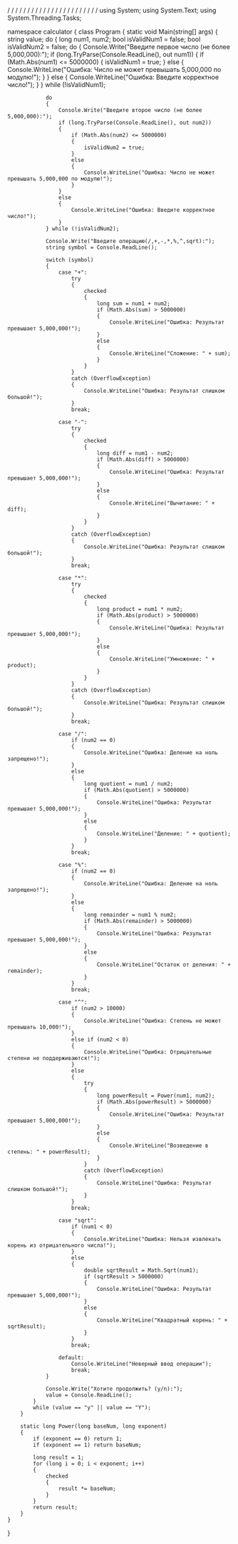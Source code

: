 /
/
/
/
/
/
/
/
/
/
/
/
/
/
/
/
/
/
/
/
/
/
/
using System;
using System.Text;
using System.Threading.Tasks;

namespace calculator
{
    class Program
    {
        static void Main(string[] args)
        {
            string value;
            do
            {
                long num1, num2;
                bool isValidNum1 = false;
                bool isValidNum2 = false;
                do
                {
                    Console.Write("Введите первое число (не более 5,000,000):");
                    if (long.TryParse(Console.ReadLine(), out num1))
                    {
                        if (Math.Abs(num1) <= 5000000)
                        {
                            isValidNum1 = true;
                        }
                        else
                        {
                            Console.WriteLine("Ошибка: Число не может превышать 5,000,000 по модулю!");
                        }
                    }
                    else
                    {
                        Console.WriteLine("Ошибка: Введите корректное число!");
                    }
                } while (!isValidNum1);

                do
                {
                    Console.Write("Введите второе число (не более 5,000,000):");
                    if (long.TryParse(Console.ReadLine(), out num2))
                    {
                        if (Math.Abs(num2) <= 5000000)
                        {
                            isValidNum2 = true;
                        }
                        else
                        {
                            Console.WriteLine("Ошибка: Число не может превышать 5,000,000 по модулю!");
                        }
                    }
                    else
                    {
                        Console.WriteLine("Ошибка: Введите корректное число!");
                    }
                } while (!isValidNum2);

                Console.Write("Введите операцию(/,+,-,*,%,^,sqrt):");
                string symbol = Console.ReadLine();

                switch (symbol)
                {
                    case "+":
                        try
                        {
                            checked
                            {
                                long sum = num1 + num2;
                                if (Math.Abs(sum) > 5000000)
                                {
                                    Console.WriteLine("Ошибка: Результат превышает 5,000,000!");
                                }
                                else
                                {
                                    Console.WriteLine("Сложение: " + sum);
                                }
                            }
                        }
                        catch (OverflowException)
                        {
                            Console.WriteLine("Ошибка: Результат слишком большой!");
                        }
                        break;

                    case "-":
                        try
                        {
                            checked
                            {
                                long diff = num1 - num2;
                                if (Math.Abs(diff) > 5000000)
                                {
                                    Console.WriteLine("Ошибка: Результат превышает 5,000,000!");
                                }
                                else
                                {
                                    Console.WriteLine("Вычитание: " + diff);
                                }
                            }
                        }
                        catch (OverflowException)
                        {
                            Console.WriteLine("Ошибка: Результат слишком большой!");
                        }
                        break;

                    case "*":
                        try
                        {
                            checked
                            {
                                long product = num1 * num2;
                                if (Math.Abs(product) > 5000000)
                                {
                                    Console.WriteLine("Ошибка: Результат превышает 5,000,000!");
                                }
                                else
                                {
                                    Console.WriteLine("Умножение: " + product);
                                }
                            }
                        }
                        catch (OverflowException)
                        {
                            Console.WriteLine("Ошибка: Результат слишком большой!");
                        }
                        break;

                    case "/":
                        if (num2 == 0)
                        {
                            Console.WriteLine("Ошибка: Деление на ноль запрещено!");
                        }
                        else
                        {
                            long quotient = num1 / num2;
                            if (Math.Abs(quotient) > 5000000)
                            {
                                Console.WriteLine("Ошибка: Результат превышает 5,000,000!");
                            }
                            else
                            {
                                Console.WriteLine("Деление: " + quotient);
                            }
                        }
                        break;

                    case "%":
                        if (num2 == 0)
                        {
                            Console.WriteLine("Ошибка: Деление на ноль запрещено!");
                        }
                        else
                        {
                            long remainder = num1 % num2;
                            if (Math.Abs(remainder) > 5000000)
                            {
                                Console.WriteLine("Ошибка: Результат превышает 5,000,000!");
                            }
                            else
                            {
                                Console.WriteLine("Остаток от деления: " + remainder);
                            }
                        }
                        break;

                    case "^":
                        if (num2 > 10000)
                        {
                            Console.WriteLine("Ошибка: Степень не может превышать 10,000!");
                        }
                        else if (num2 < 0)
                        {
                            Console.WriteLine("Ошибка: Отрицательные степени не поддерживаются!");
                        }
                        else
                        {
                            try
                            {
                                long powerResult = Power(num1, num2);
                                if (Math.Abs(powerResult) > 5000000)
                                {
                                    Console.WriteLine("Ошибка: Результат превышает 5,000,000!");
                                }
                                else
                                {
                                    Console.WriteLine("Возведение в степень: " + powerResult);
                                }
                            }
                            catch (OverflowException)
                            {
                                Console.WriteLine("Ошибка: Результат слишком большой!");
                            }
                        }
                        break;

                    case "sqrt":
                        if (num1 < 0)
                        {
                            Console.WriteLine("Ошибка: Нельзя извлекать корень из отрицательного числа!");
                        }
                        else
                        {
                            double sqrtResult = Math.Sqrt(num1);
                            if (sqrtResult > 5000000)
                            {
                                Console.WriteLine("Ошибка: Результат превышает 5,000,000!");
                            }
                            else
                            {
                                Console.WriteLine("Квадратный корень: " + sqrtResult);
                            }
                        }
                        break;

                    default:
                        Console.WriteLine("Неверный ввод операции");
                        break;
                }

                Console.Write("Хотите продолжить? (y/n):");
                value = Console.ReadLine();
            }
            while (value == "y" || value == "Y");
        }

        static long Power(long baseNum, long exponent)
        {
            if (exponent == 0) return 1;
            if (exponent == 1) return baseNum;

            long result = 1;
            for (long i = 0; i < exponent; i++)
            {
                checked
                {
                    result *= baseNum;
                }
            }
            return result;
        }
    }
}

